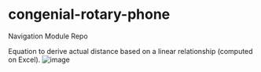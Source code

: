 # congenial-rotary-phone
Navigation Module Repo

Equation to derive actual distance based on a linear relationship (computed on Excel).
![image](https://github.com/user-attachments/assets/684937ce-be8c-4fcb-ab45-cd92dea6ad47)
